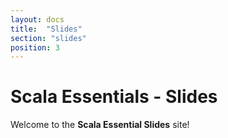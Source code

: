 ```yaml
---
layout: docs
title:  "Slides"
section: "slides"
position: 3
---
```


# Scala Essentials - Slides

Welcome to the **Scala Essential Slides** site!
